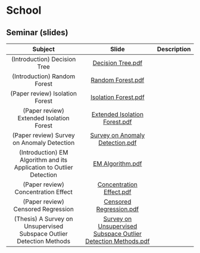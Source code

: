 # School

## Seminar (slides)

| Subject | Slide | Description |
|:--------------------------------------------------------------------:|:---------------------------------------------------------:|:-----------:|
| (Introduction) Decision Tree | [Decision Tree.pdf](Seminar/1_Decision_Tree.pdf) |             |
| (Introduction) Random Forest | [Random Forest.pdf](Seminar/2_RandomForest.pdf) |             |
| (Paper review) Isolation Forest | [Isolation Forest.pdf](Seminar/3_IsolationForest.pdf) |             |
| (Paper review) Extended Isolation Forest | [Extended Isolation Forest.pdf](Seminar/4_Extended_IsolationForest.pdf)      |             |
| (Paper review) Survey on Anomaly Detection | [Survey on Anomaly Detection.pdf](Seminar/5_Survey_on_AnomalyDetection.pdf) |             |
| (Introduction) EM Algorithm and its Application to Outlier Detection | [EM Algorithm.pdf](Seminar/6_EM_Algorithm.pdf) |             |
| (Paper review) Concentration Effect | [Concentration Effect.pdf](Seminar/7_Concentration_Effect.pdf) |             |
| (Paper review) Censored Regression | [Censored Regression.pdf](Seminar/8_Censored_Regression.pdf) |             |
| (Thesis) A Survey on Unsupervised Subspace Outlier Detection Methods | [Survey on Unsupervised Subspace Outlier Detection Methods.pdf](Seminar/9_[Thesis]A_Survey_on_Unsupervised_Subspace_OutlierDetection_Methods_for_HighDimensional_Data.pdf)       |             |


